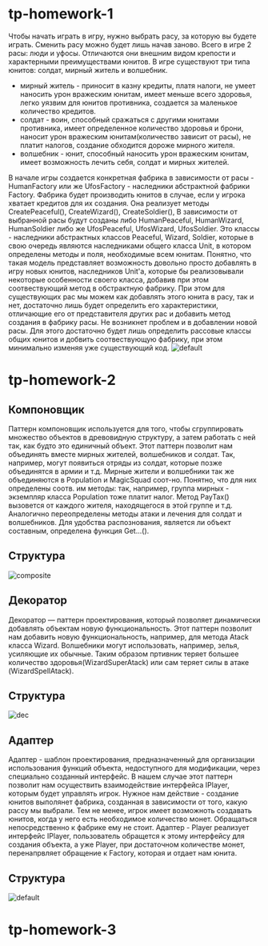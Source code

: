 # tp-homework-1

Чтобы начать играть в игру, нужно выбрать расу, за которую вы будете играть. Сменить расу можно будет лишь начав заново.
Всего в игре 2 расы: люди и уфосы. Отличаются они внешним видом крепости и характерными преимуществами юнитов.
В игре существуют три типа юнитов: солдат, мирный житель и волшебник. 
* мирный житель - приносит в казну кредиты, платя налоги, не умеет наносить урон вражеским юнитам, имеет меньше всего здоровья, легко уязвим для юнитов противника, создается за маленькое количество кредитов.
* солдат - воин, способный сражаться с другими юнитами противника, имеет определенное количество здоровья и брони, наносит урон вражеским юнитам(количество зависит от расы), не платит налогов, создание обходится дороже мирного жителя. 
* волшебник - юнит, способный наносить урон вражеским юнитам, имеет возможность лечить себя, солдат и мирных жителей.

В начале игры создается конкретная фабрика в зависимости от расы - HumanFactory или же UfosFactory - наследники абстрактной фабрики Factory. 
Фабрика будет производить юнитов в случае, если у игрока хватает кредитов для их создания. Она реализует методы CreatePeaceful(), CreateWizard(), CreateSoldier(),
В зависимости от выбранной расы будут созданы либо HumanPeaceful, HumanWizard, HumanSoldier либо же UfosPeaceful, UfosWizard, UfosSoldier. 
Это классы - наследники абстрактных классов Peaceful, Wizard, Soldier, которые в свою очередь являются наследниками общего класса Unit,
в котором определены методы и поля, необходимые всем юнитам. Понятно, что такая модель представляет возможность довольно просто добавлять в игру новых юнитов, 
наследников Unit'a, которые бы реализовывали некоторые особенности своего класса, добавив при этом соотвествующий метод в обстрактную фабрику. 
При этом для существующих рас мы можем как добавлять этого юнита в расу, так и нет, достаточно лишь будет определить его характеристики, 
отличающие его от представителя других рас и добавить метод создания в фабрику расы. Не возникнет проблем и в добавлении новой расы. 
Для этого достаточно будет лишь определить рассовые классы общих юнитов и добвить соотвествующую фабрику, при этом минимально изменяя уже существующий код.
![default](https://user-images.githubusercontent.com/36562069/37571297-01c4993e-2b0c-11e8-8521-b15721ee2545.png)

# tp-homework-2


## Компоновщик


Паттерн компоновщик используется для того, чтобы сгруппировать множество объектов в древовидную структуру, а затем работать с ней так, как будто это единичный объект. Этот паттерн позволит нам объединять вместе мирных жителей, волшебников и солдат. Так, например, могут появиться отряды из солдат, которые позже объединятся в армии и т.д. Мирные жители и волшебники так же объединяются в Population и MagicSquad соот-но. Понятно, что для них определены соотв. им методы: так, например, группа мирных - экземпляр класса Population тоже платит налог. Метод PayTax() вызовется от каждого жителя, находящегося в этой группе и т.д. Аналогично переопределены методы атаки и лечения для солдат и волшебников. Для удобства распознования, является ли объект составным, определена функция Get...(). 

## Структура


![composite](https://user-images.githubusercontent.com/36562069/39087291-965bf83e-45a7-11e8-862a-ccc6abf16c4c.jpg)


## Декоратор


Декоратор — паттерн проектирования, который позволяет динамически добавлять объектам новую функциональность. Этот паттерн позволит нам добавить новую функциональность, например, для метода Atack класса Wizard. Волшебники могут использовать, например, зелья, усиляющие их обычные. Таким образом пртивник теряет большее количество здоровья(WizardSuperAtack) или сам теряет силы в атаке (WizardSpellAtack).


## Структура


![dec](https://user-images.githubusercontent.com/36562069/39087301-a9e9d902-45a7-11e8-8b4e-cb9aa1406dd5.jpg)



## Адаптер


Адаптер - шаблон проектирования, предназначенный для организации использования функций объекта, недоступного для модификации, через специально созданный интерфейс. В нашем случае этот паттерн позволит нам осуществить взаимодействие интерфейса IPlayer, которым будет управлять игрок. Нужное нам действие - создание юнитов выполянет фабрика, созданная в зависимости от того, какую рассу мы выбрали. Тем не менее, игрок имеет возможноть создавать юнитов, когда у него есть необходимое количество монет. Обращаться непосредственно к фабрике ему не стоит. Адаптер - Player реализует интерфейс IPlayer, пользователь обращется к этому интерфейсу для создания объекта, а уже Player, при достаточном количестве монет, перенапрвляет обращение к Factory, которая и отдает нам юнита.


## Структура

![default](https://user-images.githubusercontent.com/36562069/39087306-b272c69c-45a7-11e8-91fa-20935548e600.jpg)

# tp-homework-3
